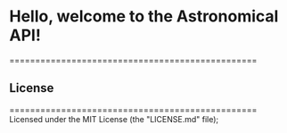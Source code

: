 # Hello, welcome to the Astronomical API!
================================================

## License
================================================
Licensed under the MIT License (the "LICENSE.md" file);
